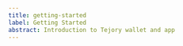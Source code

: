 ```yaml
---
title: getting-started
label: Getting Started
abstract: Introduction to Tejory wallet and app
---
```


